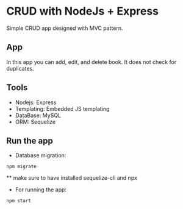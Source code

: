 # CRUD with NodeJs + Express

Simple CRUD app designed with MVC pattern.

## App

In this app you can add, edit, and delete book. It does not check for duplicates.

## Tools

- Nodejs: Express
- Templating: Embedded JS templating
- DataBase: MySQL
- ORM: Sequelize

## Run the app

- Database migration:

`npm migrate`

\*\* make sure to have installed sequelize-cli and npx

- For running the app:

`npm start`
